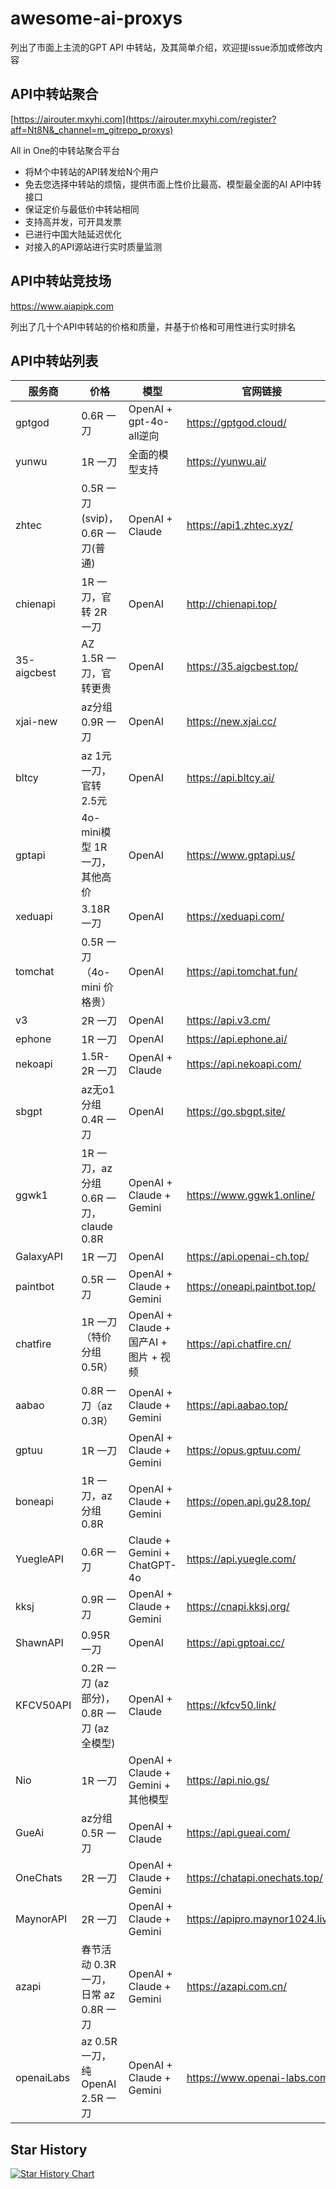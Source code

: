 # awesome-ai-proxys
列出了市面上主流的GPT API 中转站，及其简单介绍，欢迎提issue添加或修改内容

## API中转站聚合
[https://airouter.mxyhi.com](https://airouter.mxyhi.com/register?aff=Nt8N&_channel=m_gitrepo_proxys)

All in One的中转站聚合平台
- 将M个中转站的API转发给N个用户
- 免去您选择中转站的烦恼，提供市面上性价比最高、模型最全面的AI API中转接口
- 保证定价与最低价中转站相同
- 支持高并发，可开具发票
- 已进行中国大陆延迟优化
- 对接入的API源站进行实时质量监测

## API中转站竞技场
https://www.aiapipk.com

列出了几十个API中转站的价格和质量，并基于价格和可用性进行实时排名

## API中转站列表

| 服务商       | 价格                                   | 模型                          | 官网链接                                |
|------------|--------------------------------------|-----------------------------|--------------------------------------|
| gptgod     | 0.6R 一刀                            | OpenAI + gpt-4o-all逆向      | https://gptgod.cloud/    |
| yunwu     | 1R 一刀                            | 全面的模型支持      | https://yunwu.ai/   |
| zhtec      | 0.5R 一刀(svip)，0.6R 一刀(普通)     | OpenAI + Claude              | https://api1.zhtec.xyz/ |
| chienapi   | 1R 一刀，官转 2R 一刀                | OpenAI                       | http://chienapi.top/    |
| 35-aigcbest| AZ 1.5R 一刀，官转更贵              | OpenAI                       | https://35.aigcbest.top/|
| xjai-new   | az分组 0.9R 一刀                     | OpenAI                       | https://new.xjai.cc/    |
| bltcy      | az 1元 一刀，官转 2.5元              | OpenAI                       | https://api.bltcy.ai/   |
| gptapi     | 4o-mini模型 1R 一刀，其他高价        | OpenAI                       | https://www.gptapi.us/  |
| xeduapi    | 3.18R 一刀                           | OpenAI                       | https://xeduapi.com/    |
| tomchat    | 0.5R 一刀（4o-mini 价格贵）           | OpenAI                       | https://api.tomchat.fun/|
| v3         | 2R 一刀                              | OpenAI                       | https://api.v3.cm/      |
| ephone     | 1R 一刀                              | OpenAI                       | https://api.ephone.ai/  |
| nekoapi    | 1.5R-2R 一刀                         | OpenAI + Claude              | https://api.nekoapi.com/|
| sbgpt      | az无o1分组 0.4R 一刀                 | OpenAI                       | https://go.sbgpt.site/  |
| ggwk1      | 1R 一刀，az分组 0.6R 一刀，claude 0.8R | OpenAI + Claude + Gemini     | https://www.ggwk1.online/|
| GalaxyAPI  | 1R 一刀                              | OpenAI                       | https://api.openai-ch.top/|
| paintbot   | 0.5R 一刀                            | OpenAI + Claude + Gemini     | https://oneapi.paintbot.top/|
| chatfire   | 1R 一刀（特价分组 0.5R）             | OpenAI + Claude + 国产AI + 图片 + 视频 | https://api.chatfire.cn/|
| aabao      | 0.8R 一刀（az 0.3R）                 | OpenAI + Claude + Gemini     | https://api.aabao.top/   |
| gptuu      | 1R 一刀                              | OpenAI + Claude + Gemini     | https://opus.gptuu.com/  |
| boneapi    | 1R 一刀，az分组 0.8R                 | OpenAI + Claude + Gemini     | https://open.api.gu28.top/|
| YuegleAPI  | 0.6R 一刀                            | Claude + Gemini + ChatGPT-4o | https://api.yuegle.com/  |
| kksj       | 0.9R 一刀                            | OpenAI + Claude + Gemini     | https://cnapi.kksj.org/  |
| ShawnAPI   | 0.95R 一刀                           | OpenAI                       | https://api.gptoai.cc/  |
| KFCV50API  | 0.2R 一刀 (az部分)，0.8R 一刀 (az全模型) | OpenAI + Claude              | https://kfcv50.link/     |
| Nio        | 1R 一刀                              | OpenAI + Claude + Gemini + 其他模型 | https://api.nio.gs/     |
| GueAi      | az分组 0.5R 一刀                     | OpenAI + Claude              | https://api.gueai.com/  |
| OneChats   | 2R 一刀                              | OpenAI + Claude + Gemini     | https://chatapi.onechats.top/|
| MaynorAPI  | 2R 一刀                              | OpenAI + Claude + Gemini     | https://apipro.maynor1024.live/|
| azapi      | 春节活动 0.3R 一刀，日常 az 0.8R 一刀 | OpenAI + Claude + Gemini     | https://azapi.com.cn/   |
| openaiLabs | az 0.5R 一刀，纯OpenAI 2.5R 一刀     | OpenAI + Claude + Gemini     | https://www.openai-labs.com/|


## Star History

[![Star History Chart](https://api.star-history.com/svg?repos=mxyhi/awesome-ai-proxys&type=Date)](https://star-history.com/#mxyhi/awesome-ai-proxys&Date)

